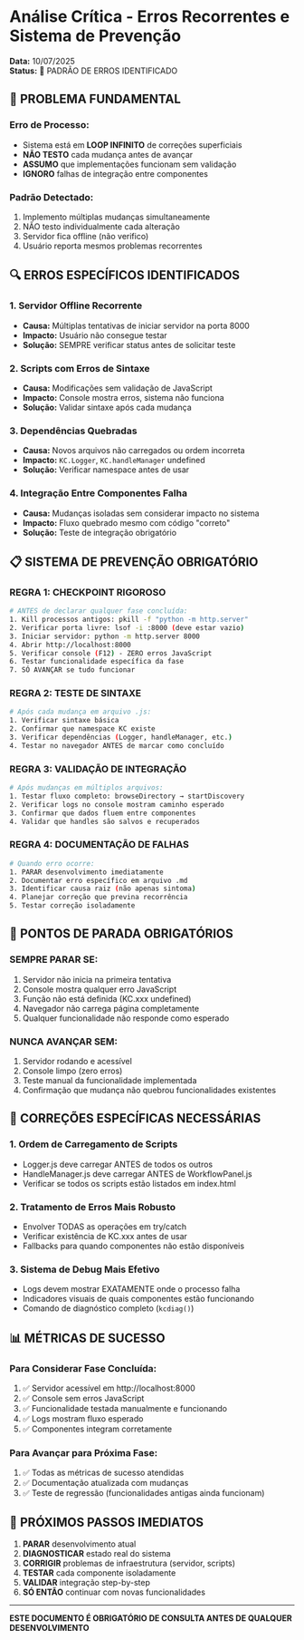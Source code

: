 # Análise Crítica - Erros Recorrentes e Sistema de Prevenção

**Data:** 10/07/2025  
**Status:** 🔴 PADRÃO DE ERROS IDENTIFICADO

## 🚨 **PROBLEMA FUNDAMENTAL**

### **Erro de Processo:**
- Sistema está em **LOOP INFINITO** de correções superficiais
- **NÃO TESTO** cada mudança antes de avançar
- **ASSUMO** que implementações funcionam sem validação
- **IGNORO** falhas de integração entre componentes

### **Padrão Detectado:**
1. Implemento múltiplas mudanças simultaneamente
2. NÃO testo individualmente cada alteração
3. Servidor fica offline (não verifico)
4. Usuário reporta mesmos problemas recorrentes

## 🔍 **ERROS ESPECÍFICOS IDENTIFICADOS**

### **1. Servidor Offline Recorrente**
- **Causa:** Múltiplas tentativas de iniciar servidor na porta 8000
- **Impacto:** Usuário não consegue testar
- **Solução:** SEMPRE verificar status antes de solicitar teste

### **2. Scripts com Erros de Sintaxe**
- **Causa:** Modificações sem validação de JavaScript
- **Impacto:** Console mostra erros, sistema não funciona
- **Solução:** Validar sintaxe após cada mudança

### **3. Dependências Quebradas**
- **Causa:** Novos arquivos não carregados ou ordem incorreta
- **Impacto:** `KC.Logger`, `KC.handleManager` undefined
- **Solução:** Verificar namespace antes de usar

### **4. Integração Entre Componentes Falha**
- **Causa:** Mudanças isoladas sem considerar impacto no sistema
- **Impacto:** Fluxo quebrado mesmo com código "correto"
- **Solução:** Teste de integração obrigatório

## 📋 **SISTEMA DE PREVENÇÃO OBRIGATÓRIO**

### **REGRA 1: CHECKPOINT RIGOROSO**
```bash
# ANTES de declarar qualquer fase concluída:
1. Kill processos antigos: pkill -f "python -m http.server"
2. Verificar porta livre: lsof -i :8000 (deve estar vazio)
3. Iniciar servidor: python -m http.server 8000
4. Abrir http://localhost:8000
5. Verificar console (F12) - ZERO erros JavaScript
6. Testar funcionalidade específica da fase
7. SÓ AVANÇAR se tudo funcionar
```

### **REGRA 2: TESTE DE SINTAXE**
```bash
# Após cada mudança em arquivo .js:
1. Verificar sintaxe básica
2. Confirmar que namespace KC existe
3. Verificar dependências (Logger, handleManager, etc.)
4. Testar no navegador ANTES de marcar como concluído
```

### **REGRA 3: VALIDAÇÃO DE INTEGRAÇÃO**
```bash
# Após mudanças em múltiplos arquivos:
1. Testar fluxo completo: browseDirectory → startDiscovery
2. Verificar logs no console mostram caminho esperado
3. Confirmar que dados fluem entre componentes
4. Validar que handles são salvos e recuperados
```

### **REGRA 4: DOCUMENTAÇÃO DE FALHAS**
```bash
# Quando erro ocorre:
1. PARAR desenvolvimento imediatamente
2. Documentar erro específico em arquivo .md
3. Identificar causa raiz (não apenas sintoma)
4. Planejar correção que previna recorrência
5. Testar correção isoladamente
```

## 🛑 **PONTOS DE PARADA OBRIGATÓRIOS**

### **SEMPRE PARAR SE:**
1. Servidor não inicia na primeira tentativa
2. Console mostra qualquer erro JavaScript
3. Função não está definida (KC.xxx undefined)
4. Navegador não carrega página completamente
5. Qualquer funcionalidade não responde como esperado

### **NUNCA AVANÇAR SEM:**
1. Servidor rodando e acessível
2. Console limpo (zero erros)
3. Teste manual da funcionalidade implementada
4. Confirmação que mudança não quebrou funcionalidades existentes

## 🔧 **CORREÇÕES ESPECÍFICAS NECESSÁRIAS**

### **1. Ordem de Carregamento de Scripts**
- Logger.js deve carregar ANTES de todos os outros
- HandleManager.js deve carregar ANTES de WorkflowPanel.js
- Verificar se todos os scripts estão listados em index.html

### **2. Tratamento de Erros Mais Robusto**
- Envolver TODAS as operações em try/catch
- Verificar existência de KC.xxx antes de usar
- Fallbacks para quando componentes não estão disponíveis

### **3. Sistema de Debug Mais Efetivo**
- Logs devem mostrar EXATAMENTE onde o processo falha
- Indicadores visuais de quais componentes estão funcionando
- Comando de diagnóstico completo (`kcdiag()`)

## 📊 **MÉTRICAS DE SUCESSO**

### **Para Considerar Fase Concluída:**
1. ✅ Servidor acessível em http://localhost:8000
2. ✅ Console sem erros JavaScript
3. ✅ Funcionalidade testada manualmente e funcionando
4. ✅ Logs mostram fluxo esperado
5. ✅ Componentes integram corretamente

### **Para Avançar para Próxima Fase:**
1. ✅ Todas as métricas de sucesso atendidas
2. ✅ Documentação atualizada com mudanças
3. ✅ Teste de regressão (funcionalidades antigas ainda funcionam)

## 🎯 **PRÓXIMOS PASSOS IMEDIATOS**

1. **PARAR** desenvolvimento atual
2. **DIAGNOSTICAR** estado real do sistema
3. **CORRIGIR** problemas de infraestrutura (servidor, scripts)
4. **TESTAR** cada componente isoladamente
5. **VALIDAR** integração step-by-step
6. **SÓ ENTÃO** continuar com novas funcionalidades

---

**ESTE DOCUMENTO É OBRIGATÓRIO DE CONSULTA ANTES DE QUALQUER DESENVOLVIMENTO**
